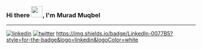 ### Hi there <img src="https://raw.githubusercontent.com/MartinHeinz/MartinHeinz/master/wave.gif" width="30px">, I'm Murad Muqbel
---
<!-- ![twitter](https://img.shields.io/twitter/url?label=Follow%20me%21&style=social&url=https%3A%2F%2Ftwitter.com%2FMuradZee) -->
[![linkedin](https://img.shields.io/badge/Twitter-1DA1F2?style=for-the-badge&logo=twitter&logoColor=white)](https://www.linkedin.com/in/muradmuqbel)
[![twitter](https://img.shields.io/badge/Twitter-1DA1F2?style=for-the-badge&logo=twitter&logoColor=white)](https://www.twitter.com/MuradZee)
 	https://img.shields.io/badge/LinkedIn-0077B5?style=for-the-badge&logo=linkedin&logoColor=white
<!--
**muradgm/muradgm** is a ✨ _special_ ✨ repository because its `README.md` (this file) appears on your GitHub profile.

Here are some ideas to get you started:

- 🔭 I’m currently working on ...
- 🌱 I’m currently learning ...
- 👯 I’m looking to collaborate on ...
- 🤔 I’m looking for help with ...
- 💬 Ask me about ...
- 📫 How to reach me: ...
- 😄 Pronouns: ...
- ⚡ Fun fact: ...
-->
